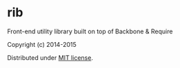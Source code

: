 rib
=======

Front-end utility library built on top of Backbone & Require

Copyright (c) 2014-2015

Distributed under [MIT license](http://mutedsolutions.mit-license.org/).
